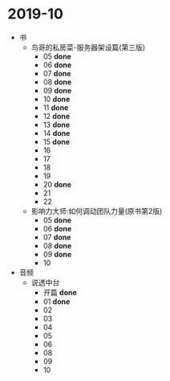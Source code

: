 # 2019-10

* 书
	* 鸟哥的私房菜-服务器架设篇(第三版)
		* 05 **done**
		* 06 **done**
		* 07 **done**
		* 08 **done**
		* 09 **done**
		* 10 **done**
		* 11 **done**
		* 12 **done**
		* 13 **done**
		* 14 **done**
		* 15 **done**
		* 16
		* 17
		* 18
		* 19
		* 20 **done**
		* 21
		* 22
	* 影响力大师:如何调动团队力量(原书第2版)
		* 05 **done**
		* 06 **done**
		* 07 **done**
		* 08 **done**
		* 09 **done**
		* 10 
* 音频
	* 说透中台
		* 开篇 **done**
		* 01 **done**
		* 02
		* 03
		* 04
		* 05
		* 06
		* 08
		* 09
		* 10